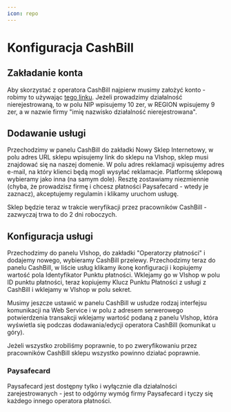 ```yaml
---
icon: repo
---
```

# Konfiguracja CashBill
## Zakładanie konta
Aby skorzystać z operatora CashBill najpierw musimy założyć konto - robimy to używając <a href=https://panel.cashbill.pl/aff/ivsystems rel="nofollow">tego linku</a>.
Jeżeli prowadzimy działalność nierejestrowaną, to w polu NIP wpisujemy 10 zer, w REGION wpisujemy 9 zer, a w nazwie firmy
"imię nazwisko działalność nierejestrowana".

## Dodawanie usługi
Przechodzimy w panelu CashBill do zakładki Nowy Sklep Internetowy, w polu adres URL sklepu wpisujemy link do sklepu na VIshop, 
sklep musi znajdować się na naszej domenie. W polu adres reklamacji wpisujemy adres e-mail, na który klienci będą mogli
wysyłać reklamacje. Platformę sklepową wybieramy jako inna (na samym dole). Resztę zostawiamy niezmiennie (chyba, że prowadzisz firmę
i chcesz płatności Paysafecard - wtedy je zaznacz), akceptujemy regulamin i klikamy uruchom usługę.

Sklep będzie teraz w trakcie weryfikacji przez pracowników CashBill - zazwyczaj trwa to do 2 dni roboczych.

## Konfiguracja usługi
Przechodzimy do panelu VIshop, do zakładki "Operatorzy płatności" i dodajemy nowego, wybieramy CashBill przelewy. Przechodzimy
teraz do panelu CashBill, w liście usług klikamy ikonę konfiguracji i kopiujemy wartość pola Identyfikator Punktu płatności.
Wklejamy go w VIshop w polu ID punktu płatności, teraz kopiujemy Klucz Punktu Płatności z usługi z CashBill i wklejamy w
VIshop w polu sekret.

Musimy jeszcze ustawić w panelu CashBill w usłudze rodzaj interfejsu komunikacji na Web Service i w polu z adresem serwerowego
potwierdzenia transakcji wklejamy wartość podaną z panelu VIshop, która wyświetla się podczas dodawania/edycji operatora CashBill 
(komunikat u góry).


Jeżeli wszystko zrobiliśmy poprawnie, to po zweryfikowaniu przez pracowników CashBill sklepu wszystko powinno działać poprawnie.

### Paysafecard
Paysafecard jest dostępny tylko i wyłącznie dla działalności zarejestrowanych - jest to odgórny wymóg firmy Paysafecard i tyczy się
każdego innego operatora płatności.
